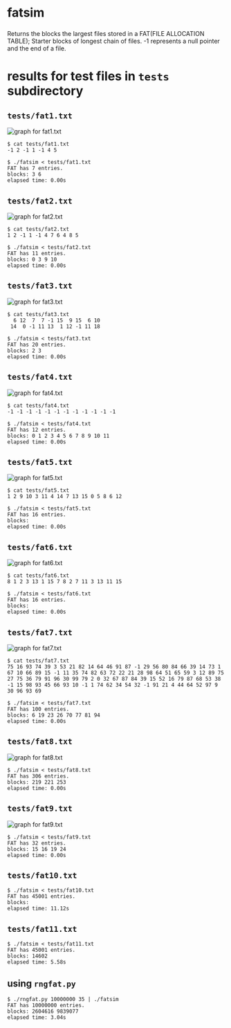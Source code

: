 # fatsim

###

Returns the blocks the largest files stored in a FAT(FILE ALLOCATION TABLE); Starter blocks of longest chain of files.
-1 represents a null pointer and the end of a file.

# results for test files in `tests` subdirectory

## `tests/fat1.txt`

![graph for fat1.txt](images/fat1.svg "graph for fat1.txt")

```
$ cat tests/fat1.txt
-1 2 -1 1 -1 4 5

$ ./fatsim < tests/fat1.txt
FAT has 7 entries.
blocks: 3 6
elapsed time: 0.00s
```

## `tests/fat2.txt`

![graph for fat2.txt](images/fat2.svg "graph for fat2.txt")

```
$ cat tests/fat2.txt
1 2 -1 1 -1 4 7 6 4 8 5

$ ./fatsim < tests/fat2.txt
FAT has 11 entries.
blocks: 0 3 9 10
elapsed time: 0.00s
```

## `tests/fat3.txt`

![graph for fat3.txt](images/fat3.svg "graph for fat3.txt")

```
$ cat tests/fat3.txt
  6 12  7  7 -1 15  9 15  6 10
 14  0 -1 11 13  1 12 -1 11 18

$ ./fatsim < tests/fat3.txt
FAT has 20 entries.
blocks: 2 3
elapsed time: 0.00s
```

## `tests/fat4.txt`

![graph for fat4.txt](images/fat4.svg "graph for fat4.txt")

```
$ cat tests/fat4.txt
-1 -1 -1 -1 -1 -1 -1 -1 -1 -1 -1 -1

$ ./fatsim < tests/fat4.txt
FAT has 12 entries.
blocks: 0 1 2 3 4 5 6 7 8 9 10 11
elapsed time: 0.00s
```

## `tests/fat5.txt`

![graph for fat5.txt](images/fat5.svg "graph for fat5.txt")

```
$ cat tests/fat5.txt
1 2 9 10 3 11 4 14 7 13 15 0 5 8 6 12

$ ./fatsim < tests/fat5.txt
FAT has 16 entries.
blocks:
elapsed time: 0.00s
```

## `tests/fat6.txt`

![graph for fat6.txt](images/fat6.svg "graph for fat6.txt")

```
$ cat tests/fat6.txt
8 1 2 3 13 1 15 7 8 2 7 11 3 13 11 15

$ ./fatsim < tests/fat6.txt
FAT has 16 entries.
blocks:
elapsed time: 0.00s
```

## `tests/fat7.txt`

![graph for fat7.txt](images/fat7.svg "graph for fat7.txt")

```
$ cat tests/fat7.txt
75 16 93 74 39 3 53 21 82 14 64 46 91 87 -1 29 56 80 84 66 39 14 73 1
67 10 66 89 15 -1 11 35 74 82 63 72 22 21 28 98 64 51 65 59 3 12 89 75
27 75 36 79 91 96 30 99 79 2 0 32 67 87 84 39 15 52 16 79 87 68 53 38
-1 15 98 93 45 66 93 10 -1 1 74 62 34 54 32 -1 91 21 4 44 64 52 97 9
30 96 93 69

$ ./fatsim < tests/fat7.txt
FAT has 100 entries.
blocks: 6 19 23 26 70 77 81 94
elapsed time: 0.00s
```

## `tests/fat8.txt`

![graph for fat8.txt](images/fat8.svg "graph for fat8.txt")

```
$ ./fatsim < tests/fat8.txt
FAT has 306 entries.
blocks: 219 221 253
elapsed time: 0.00s
```

## `tests/fat9.txt`

![graph for fat9.txt](images/fat9.svg "graph for fat9.txt")

```
$ ./fatsim < tests/fat9.txt
FAT has 32 entries.
blocks: 15 16 19 24
elapsed time: 0.00s
```

## `tests/fat10.txt`

```
$ ./fatsim < tests/fat10.txt
FAT has 45001 entries.
blocks:
elapsed time: 11.12s
```

## `tests/fat11.txt`

```
$ ./fatsim < tests/fat11.txt
FAT has 45001 entries.
blocks: 14602
elapsed time: 5.58s
```

## using `rngfat.py`

```
$ ./rngfat.py 10000000 35 | ./fatsim
FAT has 10000000 entries.
blocks: 2604616 9839077
elapsed time: 3.04s
```
